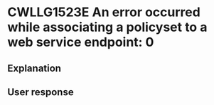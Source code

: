 # CWLLG1523E An error occurred while associating a policyset to a web service endpoint: 0

## Explanation

## User response